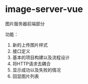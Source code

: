 # image-server-vue
图片服务器前端部分

功能：
1. 新的上传图片样式
2. 接口定义
3. 基本的项目构建以及流程设计
4. 将HTTP请求去耦合
5. 显示成功以及失败的情况
6. 回显图片列表